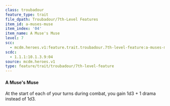 ```yaml
---
class: troubadour
feature_type: trait
file_dpath: Troubadour/7th-Level Features
item_id: a-muses-muse
item_index: '04'
item_name: A Muse's Muse
level: 7
scc:
  - mcdm.heroes.v1:feature.trait.troubadour.7th-level-feature:a-muses-muse
scdc:
  - 1.1.1:10.1.3.9:04
source: mcdm.heroes.v1
type: feature/trait/troubadour/7th-level-feature
---
```


#### A Muse's Muse

At the start of each of your turns during combat, you gain 1d3 + 1 drama instead of 1d3.
